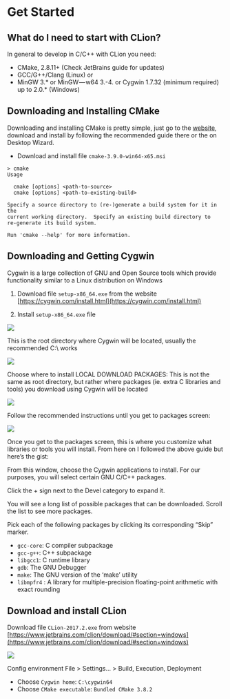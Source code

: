 # Get Started 

## What do I need to start with CLion?

In general to develop in C/C++ with CLion you need:

* CMake, 2.8.11+ (Check JetBrains guide for updates)
* GCC/G++/Clang (Linux) or
* MinGW 3.* or MinGW — w64 3.-4. or Cygwin 1.7.32 (minimum required) up to 2.0.* (Windows)

## Downloading and Installing CMake

Downloading and installing CMake is pretty simple, just go to the [website](https://cmake.org/), download and install by following the recommended guide there or the on Desktop Wizard.

* Download and install file `cmake-3.9.0-win64-x65.msi` 

```
> cmake
Usage

  cmake [options] <path-to-source>
  cmake [options] <path-to-existing-build>

Specify a source directory to (re-)generate a build system for it in the
current working directory.  Specify an existing build directory to
re-generate its build system.

Run 'cmake --help' for more information.
```

## Downloading and Getting Cygwin

Cygwin is a large collection of GNU and Open Source tools which provide functionality similar to a Linux distribution on Windows

1. Download file `setup-x86_64.exe` from the website [https://cygwin.com/install.html](https://cygwin.com/install.html)

2. Install `setup-x86_64.exe` file

![](https://cdn-images-1.medium.com/max/800/0*HhYxOwZOOtUCZxaE.)

This is the root directory where Cygwin will be located, usually the recommended C:\ works

![](https://cdn-images-1.medium.com/max/800/0*XnIJI0YQfkR-TDJU.)

Choose where to install LOCAL DOWNLOAD PACKAGES: This is not the same as root directory, but rather where packages (ie. extra C libraries and tools) you download using Cygwin will be located

![](https://cdn-images-1.medium.com/max/800/0*2kLnTTLncHKOkBGu.)

Follow the recommended instructions until you get to packages screen:

![](https://cdn-images-1.medium.com/max/800/0*7_YtZ1k4h39zpf-U.)

Once you get to the packages screen, this is where you customize what libraries or tools you will install. From here on I followed the above guide but here’s the gist:

From this window, choose the Cygwin applications to install. For our purposes, you will select certain GNU C/C++ packages.

Click the + sign next to the Devel category to expand it.

You will see a long list of possible packages that can be downloaded. Scroll the list to see more packages.

Pick each of the following packages by clicking its corresponding “Skip” marker.

* `gcc-core`: C compiler subpackage
* `gcc-g++`: C++ subpackage
* `libgcc1`: C runtime library
* `gdb`: The GNU Debugger
* `make`: The GNU version of the ‘make’ utility
* `libmpfr4` : A library for multiple-precision floating-point arithmetic with exact rounding

## Download and install CLion

Download file `CLion-2017.2.exe` from website [https://www.jetbrains.com/clion/download/#section=windows](https://www.jetbrains.com/clion/download/#section=windows)

![](https://www.ics.uci.edu/~pattis/common/handouts/cygwinclion/images/clion/CLion%20Setup.jpg)

Config environment File > Settings... > Build, Execution, Deployment

* Choose `Cygwin home`: `C:\cygwin64`
* Choose `CMake executable`: `Bundled CMake 3.8.2`

